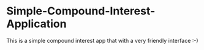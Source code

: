 # Simple-Compound-Interest-Application
This is a simple compound interest app that with a very friendly interface :-)
